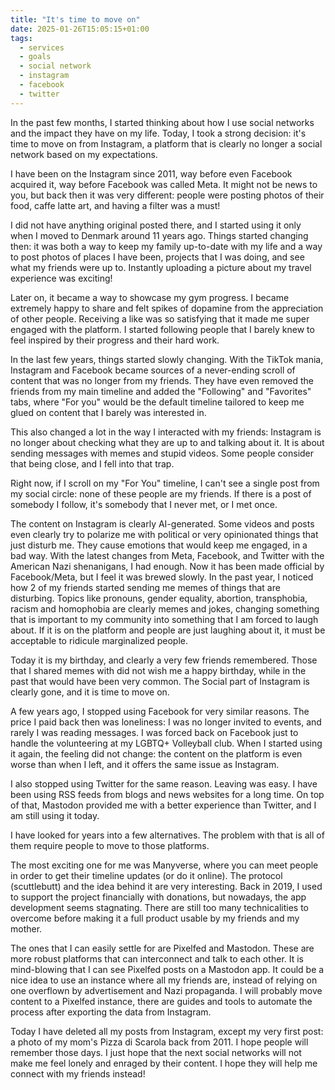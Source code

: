 ```yaml
---
title: "It's time to move on"
date: 2025-01-26T15:05:15+01:00
tags:
  - services
  - goals
  - social network
  - instagram
  - facebook
  - twitter
---
```

In the past few months, I started thinking about how I use social networks
and the impact they have on my life. Today, I took a strong decision: it's
time to move on from Instagram, a platform that is clearly no longer a social
network based on my expectations.

<!--more-->

I have been on the Instagram since 2011, way before even Facebook acquired
it, way before Facebook was called Meta. It might not be news to you, but
back then it was very different: people were posting photos of their food,
caffe latte art, and having a filter was a must!

I did not have anything original posted there, and I started using it only when
I moved to Denmark around 11 years ago. Things started changing then: it was
both a way to keep my family up-to-date with my life and a way to post photos
of places I have been, projects that I was doing, and see what my friends were
up to. Instantly uploading a picture about my travel experience was exciting!

Later on, it became a way to showcase my gym progress. I became extremely
happy to share and felt spikes of dopamine from the appreciation of other
people. Receiving a like was so satisfying that it made me super engaged
with the platform. I started following people that I barely knew to feel
inspired by their progress and their hard work.

In the last few years, things started slowly changing. With the TikTok mania,
Instagram and Facebook became sources of a never-ending scroll of content
that was no longer from my friends. They have even removed the friends from
my main timeline and added the "Following" and "Favorites" tabs, where "For
you" would be the default timeline tailored to keep me glued on content that
I barely was interested in.

This also changed a lot in the way I interacted with my friends: Instagram
is no longer about checking what they are up to and talking about it. It is
about sending messages with memes and stupid videos. Some people consider
that being close, and I fell into that trap.

Right now, if I scroll on my "For You" timeline, I can't see a single post
from my social circle: none of these people are my friends. If there is a
post of somebody I follow, it's somebody that I never met, or I met once.

The content on Instagram is clearly AI-generated. Some videos and posts even
clearly try to polarize me with political or very opinionated things that just
disturb me. They cause emotions that would keep me engaged, in a bad way. With
the latest changes from Meta, Facebook, and Twitter with the American Nazi
shenanigans, I had enough. Now it has been made official by Facebook/Meta,
but I feel it was brewed slowly. In the past year, I noticed how 2 of my
friends started sending me memes of things that are disturbing. Topics like
pronouns, gender equality, abortion, transphobia, racism and homophobia
are clearly memes and jokes, changing something that is important to my
community into something that I am forced to laugh about. If it is on the
platform and people are just laughing about it, it must be acceptable to
ridicule marginalized people.

Today it is my birthday, and clearly a very few friends remembered. Those that
I shared memes with did not wish me a happy birthday, while in the past that
would have been very common. The Social part of Instagram is clearly gone,
and it is time to move on.

A few years ago, I stopped using Facebook for very similar reasons. The
price I paid back then was loneliness: I was no longer invited to events,
and rarely I was reading messages. I was forced back on Facebook just to
handle the volunteering at my LGBTQ+ Volleyball club. When I started using
it again, the feeling did not change: the content on the platform is even
worse than when I left, and it offers the same issue as Instagram.

I also stopped using Twitter for the same reason. Leaving was easy. I have
been using RSS feeds from blogs and news websites for a long time. On top
of that, Mastodon provided me with a better experience than Twitter, and I
am still using it today.

I have looked for years into a few alternatives. The problem with that is
all of them require people to move to those platforms. 

The most exciting one for me was Manyverse, where you can meet people
in order to get their timeline updates (or do it online). The protocol
(scuttlebutt) and the idea behind it are very interesting. Back in 2019,
I used to support the project financially with donations, but nowadays, the
app development seems stagnating. There are still too many technicalities
to overcome before making it a full product usable by my friends and my mother.

The ones that I can easily settle for are Pixelfed and Mastodon. These are
more robust platforms that can interconnect and talk to each other. It is
mind-blowing that I can see Pixelfed posts on a Mastodon app. It could be
a nice idea to use an instance where all my friends are, instead of relying
on one overflown by advertisement and Nazi propaganda. I will probably move
content to a Pixelfed instance, there are guides and tools to automate the 
process after exporting the data from Instagram.

Today I have deleted all my posts from Instagram, except my very first post: a
photo of my mom's Pizza di Scarola back from 2011. I hope people will remember
those days. I just hope that the next social networks will not make me feel
lonely and enraged by their content. I hope they will help me connect with my
friends instead!

